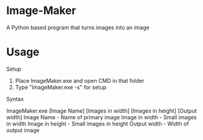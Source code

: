 # Image-Maker
A Python based program that turns images into an image

# Usage
Setup

1. Place ImageMaker.exe and open CMD in that folder
2. Type "ImageMaker.exe -s" for setup

Syntax

ImageMaker.exe [Image Name] [Images in width] [Images in height] [Output width]
Image Name          - Name of primary image
Image in width      - Small images in width
Image in height     - Small images in height
Output width        - Width of output image
